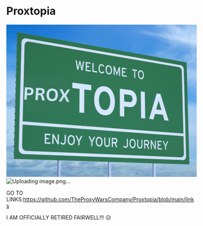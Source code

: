# Proxtopia
<img src="https://github.com/TheProxyWarsCompany/Proxtopia/blob/main/Proxtopia.png?raw=true" alt="Proxtopia.png"/>![Uploading image.png…]()




GO TO LINKS:https://github.com/TheProxyWarsCompany/Proxtopia/blob/main/links

I AM OFFICIALLY RETIRED FAIRWELL!!! 
😥

